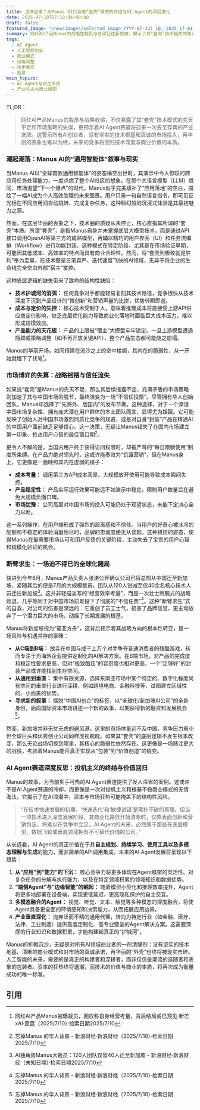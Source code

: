 ```yaml
---
title: 泡沫退潮？从Manus AI兴衰看“套壳”模式的终结与AI Agent的深层进化
date: 2025-07-10T17:10:04+08:00
draft: false
featured_image: "/newsimages/selected_image_YYYY-07-Jul 10, 2025_17-01-48-355.jpg"
summary: 网红AI产品Manus的战略性裁员与总部迁往新加坡，揭示了其“套壳”技术模式的商业不可持续性及其市场策略的失误。这不仅是Manus的个体挫折，更是对AI Agent赛道投机主义的一次警示，预示着行业将步入一个更注重技术深度、商业模式韧性与垂直领域价值创造的新阶段。
tags: 
  - AI Agent
  - 人工智能创业
  - 商业模式
  - 战略调整
  - 技术套壳
  - 裁员
main_topics: 
  - AI Agent与自主系统
  - 产业生态与商业版图
---
```


TL;DR：
>网红AI产品Manus的裁员与战略收缩，不仅暴露了其“套壳”技术模式的先天不足和市场策略的失误，更预示着AI Agent赛道将迎来一次去芜存菁的产业洗牌。这警示所有AI创业者，没有坚实的技术根基和真诚的市场投入，再华丽的表象也难以为继，未来的竞争将回归技术深度与商业价值的本质。

### 潮起潮落：Manus AI的“通用智能体”叙事与现实

当Manus AI以“全球首款通用智能体”的姿态横空出世时，其演示中令人惊叹的跨应用任务处理能力，一度点燃了整个AI社区的想象。在那个大语言模型（LLM）趋同、市场渴望“下一个爆点”的时代，Manus似乎完美填补了“应用落地”的空白，描绘了一幅AI成为个人高效助理的未来图景。用户只需一句自然语言指令，即可见证光标在不同应用间自动跳转、完成复杂任务，这种科幻般的沉浸式体验是其最初魅力之源。

然而，在这层华丽的表象之下，技术圈的质疑从未停止，核心直指其所谓的“套壳”本质。所谓“套壳”，是指Manus自身并未掌握底层大模型技术，而是通过API接口调用OpenAI等第三方的成熟模型，再辅以精巧的用户界面（UI）和任务流编排（Workflow）进行功能封装。这种模式在特定阶段，尤其是在市场验证早期，可能因其低成本、高效率的特点而具有商业合理性。然而，将“套壳到极致就是胜利”奉为圭臬，在技术壁垒日渐森严、迭代速度飞快的AI领域，无异于将企业的生命线完全交由外部“宿主”掌控。

这种底层逻辑的缺失带来了致命的结构性缺陷：

*   **技术护城河的消弭：** 任何竞争对手都能轻易复刻其技术路径，竞争很快从技术深度下沉到产品设计的“微创新”和营销声量的比拼，优势转瞬即逝。
*   **成本与定价的失控：** 核心技术受制于人，意味着推理成本将直接受上游API供应商定价影响，缺乏底层优化能力导致商业化落地时面临巨大成本压力，难以形成规模效应。
*   **产品能力的天花板：** 产品的上限被“宿主”大模型牢牢锁定。一旦上游模型遭遇瓶颈或策略调整（如不再开放关键API），整个产品生态都可能随之崩塌。

Manus的华丽开场，如同搭建在流沙之上的空中楼阁，其内在的脆弱性，从一开始就埋下了伏笔[^1]。

### 市场博弈的失算：战略摇摆与信任流失

如果说“套壳”是Manus的先天不足，那么其后续摇摆不定、充满矛盾的市场策略则加速了其与中国市场的脱节，最终演变为一场“不信任投票”。尽管拥有华人创始团队，Manus却选择了“先海外、后国内”的发布节奏。这种选择，对于一个深谙中国市场复杂性、拥有庞大潜在用户群体的本土团队而言，显得尤为蹊跷。它可能反映了创始人对中国市场激烈同质化竞争的规避，或是对自身“封装”产品在精通AI的中国用户面前缺乏足够信心。这一决策，无疑让Manus错失了在国内市场建立第一印象、抢占用户心智的最佳窗口期[^4]。

更令人不解的是，当国内用户终于获得访问权限时，却被严苛的“每日限额使用”制度所束缚。在产品力绝对领先时，这或许能奏效为“饥饿营销”，但在Manus身上，它更像是一面映照其内在虚弱的镜子：

*   **成本考量：** 调用第三方API成本高昂，大规模放开使用可能导致成本瞬间失控。
*   **产品稳定性：** 产品实际运行效果可能远不如演示中稳定，限制用户数量旨在避免大规模负面口碑。
*   **市场犹豫：** 公司高层对中国市场的投入可能仍处于观望状态，未能下定决心全力以赴。

这一系列操作，在用户端形成了强烈的疏离感和不信任。当用户的好奇心被冰冷的配额和不稳定的体验消磨殆尽时，品牌的忠诚度便无从谈起。这种扭捏的姿态，使得Manus在最需要市场认可和用户反馈的关键阶段，主动失去了宝贵的用户心智和规模化验证的机会。

### 断臂求生：一场迫不得已的全球化赌局

快进到今年6月，Manus产品负责人张涛公开确认公司已将总部从中国迁至新加坡，紧随其后的便是7月的大规模裁员，团队从120人锐减至仅40余名核心技术人员迁往新加坡[^3]。这并非轻描淡写的“经营效率考量”，而是一次壮士断腕式的战略败退，几乎等同于对中国市场前景投下了彻底的“不信任票”[^4]。这种“断臂求生”式的自救，对公司的伤害是深远的：它重创了员工士气，损害了品牌信誉，更主动放弃了一个潜力巨大的市场，动摇了长期发展的根基。

Manus将新加坡视为“诺亚方舟”，这背后预示着其战略方向的根本性转变，是一场风险与机遇并存的豪赌：

*   **从C端到B端：** 放弃在中国与成千上万个对手争夺普通消费者的残酷游戏，转而专注于为海外企业提供定制化的AI解决方案。在B端市场，对产品的完成度和稳定性要求更高，但对“极致酷炫”的容忍度也相对更高，一个“足够好”的封装产品或许能找到生存空间。
*   **从通用到垂直：** 集中有限资源，选择东南亚市场中某个特定的、数字化程度尚有空间的垂直行业进行深耕，例如跨境电商、金融科技等，试图建立区域性的、小而美的优势。
*   **寻求新的叙事：** 摆脱“中国AI创企”的标签，以“全球化/新加坡AI公司”的全新身份，面向国际资本市场讲述一个新的故事，以期获得新的融资和发展机会[^4]。

然而，新加坡并非无忧无虑的避风港。这里的市场体量远不及中国，竞争压力虽小但全球巨头和优秀创业公司同样虎视眈眈。如果其“套壳”的底层逻辑不发生根本改变，那么无论战场切换到哪里，其核心的脆弱性依然存在。这更像是一场赌注更大的战役，考验着Manus能否真正实现从“包装”到“价值创造”的蜕变。

### AI Agent赛道深度反思：投机主义的终结与价值回归

Manus的故事，为当前炙手可热的AI Agent赛道提供了发人深省的案例。这或许不是AI Agent赛道的冷却，而更像是一次对投机主义和根基不稳商业模式的无情淘汰。它揭示了在AI浪潮中，资本与市场狂热可能掩盖下的结构性风险。

>“在技术快速发展的初期，‘快速迭代’和‘敏捷试错’是颠扑不破的真理。但当一项技术进入深度发展阶段，其商业化路径开始清晰时，仅靠表面创新和营销包装，将难以在竞争中立足。AI Agent的未来，必然属于那些在底层模型、数据飞轮或垂直领域拥有不可替代价值的公司。”

从长远看，AI Agent的真正价值在于其**自主规划、持续学习、使用工具以及多模态理解与生成**的能力，而非简单的API调用集成。未来的AI Agent发展将呈现以下趋势：

1.  **从“应用”到“能力”的下沉：** 核心竞争力将更多体现在Agent框架的灵活性、对复杂任务的分解与执行能力、以及在特定领域积累的领域知识和数据优势。
2.  **“端侧Agent”与“边缘智能”的崛起：** 随着模型小型化和推理效率提升，Agent将更多地部署在设备端，实现更低延迟、更高隐私保护的自主交互。
3.  **多模态融合的Agent：** 视觉、听觉、文本、触觉等多种模态的深度融合，将使Agent具备更全面的环境感知和决策能力，从而拓展应用边界。
4.  **产业垂直深化：** 抛弃泛而不精的通用代理，转向为特定行业（如金融、医疗、法律、工业制造）提供高度定制化、高专业壁垒的Agent解决方案。这需要深厚的行业知识和数据积累，才能构建起真正的“护城河”。

Manus的折戟沉沙，无疑是对所有AI领域创业者的一剂清醒剂：没有坚实的技术地基、清晰的商业模式和对市场的真诚承诺，再华丽的“外壳”也终将被现实击碎。人工智能的未来，需要的是真正的构建者和深耕者，而非仅仅是潮流的追随者和表象的包装者。资本的狂热终将退潮，而技术的价值与商业的本质，将再次成为衡量成功的唯一标准。

## 引用
[^1]: 网红AI产品Manus被曝裁员，回应称自身经营考量，背后结局或已预见·新芒xAI·震霆（2025/7/10）·检索日期2025/7/10
[^2]: 曾经一码难求的Manus，裁员了- AI 人工智能 - cnBeta.COM·cnBeta.COM（未知日期）·检索日期2025/7/10
[^3]: AI独角兽Manus大裁员：120人团队仅留40人迁至新加坡 - 新浪财经·新浪财经（未知日期）·检索日期2025/7/10
[^4]: 忘掉Manus 的华人背景 - 新浪财经·新浪财经（2025/7/10）·检索日期2025/7/10
